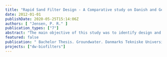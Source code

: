 ```yaml
---
title: "Rapid Sand Filter Design - A Comparative study on Danish and German groundwater treatment. – Bachelor Thesis, , 114."
date: 2012-01-01
publishDate: 2020-05-25T15:14:06Z
authors: [ "Jensen, P. R." ]
publication_types: ["7"]
abstract: "The main objective of this study was to identify design and operational differences between the Danish and the German waterworks in order to learn if the groundwater treatment in the Danish and German water supplies is comparable. Furthermore, the aim is to compile existing national designs to create an overview of Danish and German designs, respectively. The work was carried out with an emphasis on iron, manganese, and ammonium removal, and thus the aeration and filtration method were evaluated. Design differences in groundwater treatment between 19 Danish waterworks, 9 waterworks from Berlin and 3 from Hamburg were compiled. The design differences were revealed by questionnaires, review of standards, and an expert interview. The most significant difference was the design of the filters. In Denmark most of the waterworks apply two-stage filtration, where both pre- and afterfilters consist of quartz. A total of 69 % of the Danish filters used in the project had a supporting layer. The average height of the Danish filters was 1.05 meter and 0.66 meter for prefilter and afterfilter, respectively. In Berlin and Hamburg the most applied filtration type was a single filtration through a mono-media (quartz) filter with an average filter height of 2 meters. Half of them (47%) were constructed with a supporting layer. In all filtration types identified in this study the average German filter height exceeded the average Danish. While the grain size distribution in the effective filter layer was found to be relatively alike and within the range of 1 to 3 mm, with a slightly larger grain size in the Danish filters. The grain size found in the Danish supporting layer was much larger than in the German supporting layers. Furthermore, a special design for prefilters, so-called roughing filters, was identified in Copenhagen waterworks, where the grain size distribution was between 24 and 150 mm. Despite the generally smaller grain size, the average filter velocity was found to be slightly larger in the German filters. The application of aerators and the backwashing procedure in Denmark and Germany were found be different. In Denmark the most frequently found aerators are the stairs aerator and the multiple slat tray aerator, whilst in Germany the most applied forms of aerators are spray aerators and waterfall aerators. The backwashing procedure in Denmark was mainly found (37 %) as a combination of first an air flush, and then water, whilst the most frequently found (50 %) backwashing procedure in Germany was a combination with an additional simultaneous air and water flush in between the separate air and water flushes. The more extensive backwashing procedure in the German filter is believed to be connected to the higher height of the filters. Empty-bed contact time was calculated, and was found to be significantly shorter in the Danish filters, where the average empty-bed contact time was 23 minutes, compared to an average of 38 minutes in the German filters. The water chemistry suggested that the groundwater types found in Denmark, Berlin and Hamburg are similar, but this was not investigated further. The conclusion was that the filters in Denmark are not comparable to the filters found in Berlin and Hamburg, based on the fundamental differences in the construction concerning the filter height, grain size, and numbers of filter steps and the resulting diverse EBCT. The difference in filter designs needs to be considered when applying future research to both supplies."
featured: false
publication: " Bachelor Thesis. Groundwater. Danmarks Tekniske Universitet, Lyngby, Dänemark"
projects: ["dw-biofilters"]
---
```


